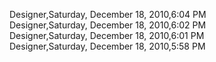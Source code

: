 ﻿Designer,Saturday, December 18, 2010,6:04 PM  Designer,Saturday, December 18, 2010,6:02 PM  Designer,Saturday, December 18, 2010,6:01 PM  Designer,Saturday, December 18, 2010,5:58 PM